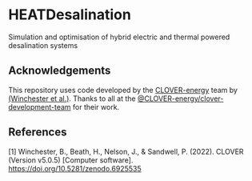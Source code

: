 # HEATDesalination
Simulation and optimisation of hybrid electric and thermal powered desalination systems

## Acknowledgements
This repository uses code developed by the [CLOVER-energy](https://github.com/CLOVER-energy) team by [(Winchester et al.)](#1). Thanks to all at the [@CLOVER-energy/clover-development-team](https://github.com/orgs/CLOVER-energy/teams/clover-development-team) for their work.

## References
<a id="1">[1]</a> 
Winchester, B., Beath, H., Nelson, J., & Sandwell, P. (2022). CLOVER (Version v5.0.5) [Computer software]. https://doi.org/10.5281/zenodo.6925535

